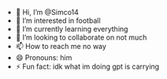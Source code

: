 - 👋 Hi, I’m @Simco14
- 👀 I’m interested in football
- 🌱 I’m currently learning everything
- 💞️ I’m looking to collaborate on not much
- 📫 How to reach me no way
- 😄 Pronouns: him
- ⚡ Fun fact: idk what im doing gpt is carrying
<!---
Simco14/Simco14 is a ✨ special ✨ repository because its `README.md` (this file) appears on your GitHub profile.
You can click the Preview link to take a look at your changes.
--->
